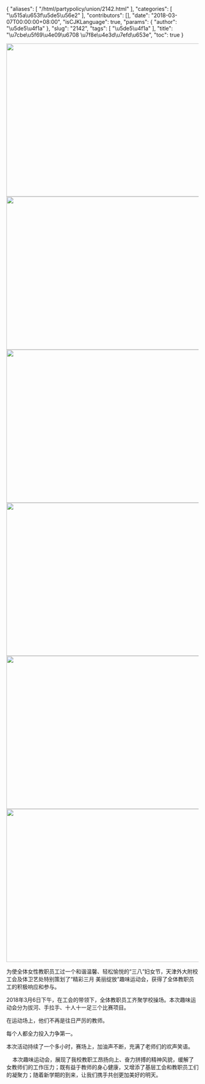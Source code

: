 {
    "aliases": [
        "/html/partypolicy/union/2142.html"
    ],
    "categories": [
        "\u515a\u653f\u5de5\u56e2"
    ],
    "contributors": [],
    "date": "2018-03-07T00:00:00+08:00",
    "isCJKLanguage": true,
    "params": {
        "author": "\u5de5\u4f1a"
    },
    "slug": "2142",
    "tags": [
        "\u5de5\u4f1a"
    ],
    "title": "\u7cbe\u5f69\u4e09\u6708 \u7f8e\u4e3d\u7efd\u653e",
    "toc": true
}


<img
    src="https://cdn.tfls.online/mirror/full/e78b287db08419b773b8b22d3c739ed78076c761.jpg"
    style="display:block;margin-left:auto;margin-right:auto;"
    decoding="async"
    fetchpriority="auto"
    loading="lazy"
    height="400"
    width="600"
/>
<img
    src="https://cdn.tfls.online/mirror/full/505e3ba90d2f7349844dd6bf596978d5b880a4f5.jpg"
    style="display:block;margin-left:auto;margin-right:auto;"
    decoding="async"
    fetchpriority="auto"
    loading="lazy"
    height="400"
    width="600"
/>
<img
    src="https://cdn.tfls.online/mirror/full/023fcd48241a3c2222ac42e69e2b27885b76aaa7.jpg"
    style="display:block;margin-left:auto;margin-right:auto;"
    decoding="async"
    fetchpriority="auto"
    loading="lazy"
    height="400"
    width="600"
/>
<img
    src="https://cdn.tfls.online/mirror/full/38053e92699f0470a9d48febc54014285da8cdcf.jpg"
    style="display:block;margin-left:auto;margin-right:auto;"
    decoding="async"
    fetchpriority="auto"
    loading="lazy"
    height="400"
    width="600"
/>
<img
    src="https://cdn.tfls.online/mirror/full/8145cc59def8b59c949dae4b31cee470e3067e07.jpg"
    style="display:block;margin-left:auto;margin-right:auto;"
    decoding="async"
    fetchpriority="auto"
    loading="lazy"
    height="400"
    width="600"
/>
<img
    src="https://cdn.tfls.online/mirror/full/a72a6adecfdd1ec154461876699afdff9e0810cb.jpg"
    style="display:block;margin-left:auto;margin-right:auto;"
    decoding="async"
    fetchpriority="auto"
    loading="lazy"
    height="400"
    width="600"
/>







为使全体女性教职员工过一个和谐温馨、轻松愉悦的“三八”妇女节，天津外大附校工会及体卫艺处特别策划了“精彩三月 美丽绽放”趣味运动会，获得了全体教职员工的积极响应和参与。  




2018年3月6日下午，在工会的带领下，全体教职员工齐聚学校操场。本次趣味运动会分为拔河、手拉手、十人十一足三个比赛项目。




在运动场上，他们不再是往日严厉的教师。




每个人都全力投入力争第一。




本次活动持续了一个多小时，赛场上，加油声不断，充满了老师们的欢声笑语。




    本次趣味运动会，展现了我校教职工昂扬向上、奋力拼搏的精神风貌，缓解了女教师们的工作压力；既有益于教师的身心健康，又增添了基层工会和教职员工们的凝聚力；随着新学期的到来，让我们携手共创更加美好的明天。  






  



